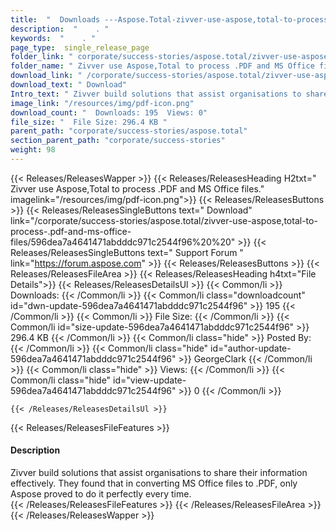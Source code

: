 ```yaml
---
title:  "  Downloads ---Aspose.Total-zivver-use-aspose,total-to-process-.pdf-and-ms-office-files . " 
description:  "    . " 
keywords:  "    . " 
page_type:  single_release_page
folder_link: " corporate/success-stories/aspose.total/zivver-use-aspose,total-to-process-.pdf-and-ms-office-files/"
folder_name: " Zivver use Aspose,Total to process .PDF and MS Office files."
download_link: " /corporate/success-stories/aspose.total/zivver-use-aspose,total-to-process-.pdf-and-ms-office-files/596dea7a4641471abdddc971c2544f96"
download_text: " Download"
Intro_text: " Zivver build solutions that assist organisations to share their information effe..."
image_link: "/resources/img/pdf-icon.png"
download_count: "  Downloads: 195  Views: 0"
file_size: "  File Size: 296.4 KB "
parent_path: "corporate/success-stories/aspose.total"
section_parent_path: "corporate/success-stories"
weight: 98
---
```


{{< Releases/ReleasesWapper >}}
  {{< Releases/ReleasesHeading H2txt=" Zivver use Aspose,Total to process .PDF and MS Office files." imagelink="/resources/img/pdf-icon.png">}}
  {{< Releases/ReleasesButtons >}}
    {{< Releases/ReleasesSingleButtons text=" Download" link="/corporate/success-stories/aspose.total/zivver-use-aspose,total-to-process-.pdf-and-ms-office-files/596dea7a4641471abdddc971c2544f96%20%20" >}}
    {{< Releases/ReleasesSingleButtons text=" Support Forum " link="https://forum.aspose.com" >}}
  {{< Releases/ReleasesButtons >}}
  {{< Releases/ReleasesFileArea >}}
    {{< Releases/ReleasesHeading h4txt="File Details">}}
    {{< Releases/ReleasesDetailsUl >}}
            {{< Common/li  >}} Downloads: {{< /Common/li >}} 
      {{< Common/li class="downloadcount" id="dwn-update-596dea7a4641471abdddc971c2544f96" >}} 195 {{< /Common/li >}} 
      {{< Common/li  >}} File Size: {{< /Common/li >}} 
      {{< Common/li id="size-update-596dea7a4641471abdddc971c2544f96" >}} 296.4 KB {{< /Common/li >}} 
      {{< Common/li  class="hide" >}} Posted By: {{< /Common/li >}} 
      {{< Common/li class="hide" id="author-update-596dea7a4641471abdddc971c2544f96" >}} GeorgeClark {{< /Common/li >}} 
      {{< Common/li class="hide"  >}} Views: {{< /Common/li >}} 
      {{< Common/li class="hide" id="view-update-596dea7a4641471abdddc971c2544f96" >}} 0 {{< /Common/li >}} 

    {{< /Releases/ReleasesDetailsUl >}}

  {{< Releases/ReleasesFileFeatures >}}
      <h4>Description</h4><div class="HTMLDescription">Zivver build solutions that assist organisations to share their information effectively. They found that in converting MS Office files to .PDF, only Aspose proved to do it perfectly every time.</div>
  {{< /Releases/ReleasesFileFeatures >}}
 {{< /Releases/ReleasesFileArea >}}
{{< /Releases/ReleasesWapper >}}


